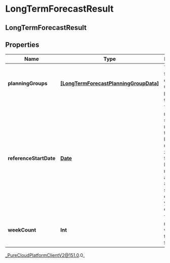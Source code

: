 # LongTermForecastResult

## LongTermForecastResult

## Properties

|Name | Type | Description | Notes|
|------------ | ------------- | ------------- | -------------|
| **planningGroups** | [**[LongTermForecastPlanningGroupData]**](LongTermForecastPlanningGroupData) | The forecast data broken up by planning group | [optional] |
| **referenceStartDate** | [**Date**](Date) | The reference start date relative to the business unit time zone in this forecast. Dates are represented as an ISO-8601 string. For example: yyyy-MM-dd | [optional] |
| **weekCount** | **Int** | The number of weeks in this forecast | [optional] |



_PureCloudPlatformClientV2@151.0.0_
